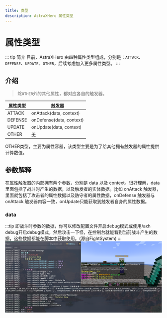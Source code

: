 ```yaml
---
title: 类型
description: AstraXHero 属性类型
---
```

# 属性类型
::: tip 简介
目前，AstraXHero 由四种属性类型组成，分别是：`ATTACK`、`DEFENSE`、`UPDATE`、`OTHER`，后续考虑加入更多属性类型。
:::
## 介绍
> 除`OTHER`外的其他属性，都对应各自的触发器。

| 属性类型    | 触发器                      |
| ------- | ------------------------ |
| ATTACK  | onAttack(data, context)  |
| DEFENSE | onDefense(data, context) |
| UPDATE  | onUpdate(data, context)  |
| OTHER   | 无                        |

OTHER类型，主要为属性容器，该类型主要是为了给其他拥有触发器的属性提供计算数值。

## 参数解释
在属性触发器的内部拥有两个参数，分别是 data 以及 context。很好理解，data 里面包括了战斗时产生的数据，以及触发者的实体数据。比如 onAttack 触发器，里面就包括了攻击者的属性数据以及防守者的属性数据，onDefense 触发器与 onAttack 触发器内容一致，onUpdate只能获取到触发者自身的属性数据。
### data
:::tip
即战斗时参数的数据，你可以修改配置文件开启debug模式或使用/axh debug开启debug模式，然后攻击一下怪，在控制台就能看到当前战斗产生的数据，这些数据都能在脚本中获取使用。(源自FightSystem)
:::
![fightData](../../../public/images/doc/fightData.png)

